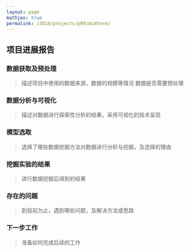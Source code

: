 ```yaml
---
layout: page
mathjax: true
permalink: /2018/projects/p09/midterm/
---
```


## 项目进展报告

### 数据获取及预处理

> 描述项目中使用的数据来源，数据的规模等情况
> 数据是否需要预处理

### 数据分析与可视化

> 描述对数据进行探索性分析的结果，采用可视化的技术呈现

### 模型选取

> 选择了哪些数据挖掘方法对数据进行分析与挖掘，及选择的理由

### 挖掘实验的结果

> 进行数据挖掘后得到的结果

### 存在的问题

> 到目前为止，遇到哪些问题，及解决方法或思路

### 下一步工作

> 准备如何完成后续的工作